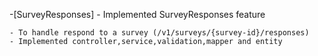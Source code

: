  -[SurveyResponses] - Implemented  SurveyResponses feature
 
    - To handle respond to a survey (/v1/surveys/{survey-id}/responses)
    - Implemented controller,service,validation,mapper and entity
 